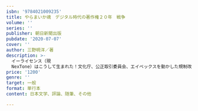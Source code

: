 ```yaml
---
isbn: '9784021009235'
title: やらまいか魂　デジタル時代の著作権２０年　戦争
volume: ''
series: ''
publisher: 朝日新聞出版
pubdate: '2020-07-07'
cover: ''
author: 三野明洋／著
description: >-
  イーライセンス（現
  NexTone）はこうして生まれた！文化庁、公正取引委員会、エイベックスを動かした規制改革・法律改正・独禁法裁判……。NexTone成立までの20年を綴ったノンフィクションストーリー。登場するは、森高千里さんや中島みゆきさんのCD-ROM問題から、規制改革・法律改正・著作権等管理事業法・公正取引委員会・独占禁止法・最高裁勝訴判決などなど……。なにごとも一人ではなし得ない！のである。
price: '1200'
genre: ''
target: 一般
format: 単行本
content: 日本文学、評論、随筆、その他

---
```

